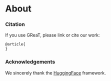 # About

### Citation 
If you use GReaT, please link or cite our work:
```tex
@article{
}
```

### Acknowledgements

We sincerely thank the [HuggingFace](https://huggingface.co/) framework. 
